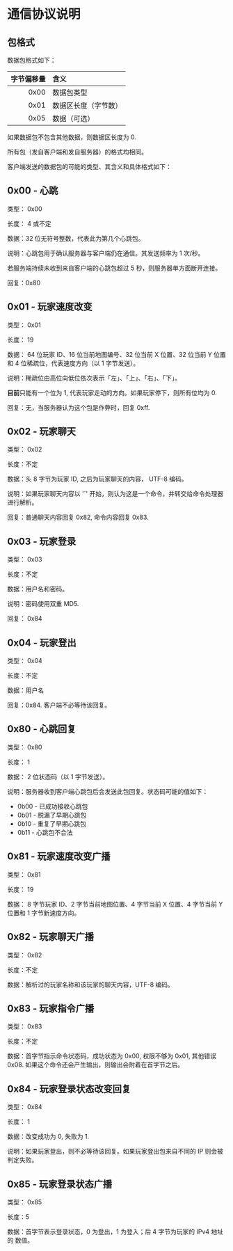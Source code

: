 # 通信协议说明

## 包格式

数据包格式如下：

| 字节偏移量  |  含义 |
|------------:|:------|
| 0x00 | 数据包类型 |
| 0x01 | 数据区长度（字节数） |
| 0x05 | 数据（可选） |

如果数据包不包含其他数据，则数据区长度为 0.

所有包（发自客户端和发自服务器）的格式均相同。

客户端发送的数据包的可能的类型、其含义和具体格式如下：

## 0x00 - 心跳

类型： 0x00

长度： 4 或不定

数据：32 位无符号整数，代表此为第几个心跳包。

说明：心跳包用于确认服务器与客户端仍在通信。其发送频率为 1 次/秒。

若服务端持续未收到来自客户端的心跳包超过 5 秒，则服务器单方面断开连接。

回复：0x80

## 0x01 - 玩家速度改变

类型： 0x01

长度： 19

数据： 64 位玩家 ID、16 位当前地图编号、32 位当前 X 位置、32 位当前 Y 位置 和 4 位稀疏位，代表速度方向（以 1 字节发送）。

说明：稀疏位由高位向低位依次表示「左」、「上」、「右」、「下」。

**目前**只能有一个位为 1, 代表玩家走动的方向。如果玩家停下，则所有位均为 0.

回复：无，当服务器认为这个包是作弊时，回复 0xff.

## 0x02 - 玩家聊天

类型： 0x02

长度：不定

数据：头 8 字节为玩家 ID, 之后为玩家聊天的内容， UTF-8 编码。

说明：如果玩家聊天内容以 '`' 开始，则认为这是一个命令，并转交给命令处理器进行解析。

回复：普通聊天内容回复 0x82, 命令内容回复 0x83.


## 0x03 - 玩家登录

类型： 0x03

长度：不定

数据：用户名和密码。

说明：密码使用双重 MD5.

回复： 0x84

## 0x04 - 玩家登出

类型： 0x04

长度：不定

数据：用户名

回复：0x84. 客户端不必等待该回复。

## 0x80 - 心跳回复

类型： 0x80

长度： 1

数据： 2 位状态码（以 1 字节发送）。

说明：服务器收到客户端心跳包后会发送此包回复。状态码可能的值如下：

* 0b00 - 已成功接收心跳包
* 0b01 - 脱漏了早期心跳包
* 0b10 - 重复了早期心跳包
* 0b11 - 心跳包不合法

## 0x81 - 玩家速度改变广播

类型： 0x81

长度： 19

数据： 8 字节玩家 ID、2 字节当前地图位置、4 字节当前 X 位置、4 字节当前 Y
位置和 1 字节新速度方向。

## 0x82 - 玩家聊天广播

类型： 0x82

长度：不定

数据：解析过的玩家名称和该玩家的聊天内容，UTF-8 编码。

## 0x83 - 玩家指令广播

类型： 0x83

长度：不定

数据：首字节指示命令状态码，成功状态为 0x00, 权限不够为 0x01, 其他错误 0x08.
如果这个命令还会产生输出，则输出会附着在首字节之后。

## 0x84 - 玩家登录状态改变回复

类型： 0x84

长度： 1

数据：改变成功为 0, 失败为 1.

说明：如果玩家登出，则不必等待该回复。如果玩家登出包来自不同的 IP 则会被
判定失败。

## 0x85 - 玩家登录状态广播

类型： 0x85

长度：5

数据：首字节表示登录状态，0 为登出，1 为登入；后 4 字节为玩家的 IPv4 地址的
数值。